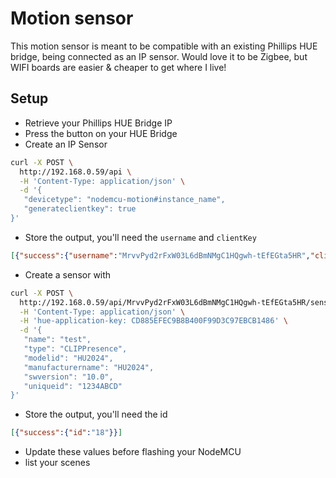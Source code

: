 # Motion sensor

This motion sensor is meant to be compatible with an existing Phillips HUE bridge, being connected as an IP sensor. Would love it to be Zigbee, but WIFI boards are easier & cheaper to get where I live!

## Setup

- Retrieve your Phillips HUE Bridge IP
- Press the button on your HUE Bridge
- Create an IP Sensor 
```bash
curl -X POST \
  http://192.168.0.59/api \
  -H 'Content-Type: application/json' \
  -d '{
   "devicetype": "nodemcu-motion#instance_name",
   "generateclientkey": true
}'
```
- Store the output, you'll need the `username` and `clientKey`
```json
[{"success":{"username":"MrvvPyd2rFxW03L6dBmNMgC1HQgwh-tEfEGta5HR","clientkey":"CD885EFEC9B8B400F99D3C97EBCB1486"}}]
```
- Create a sensor with
```bash
curl -X POST \
  http://192.168.0.59/api/MrvvPyd2rFxW03L6dBmNMgC1HQgwh-tEfEGta5HR/sensors \
  -H 'Content-Type: application/json' \
  -H 'hue-application-key: CD885EFEC9B8B400F99D3C97EBCB1486' \
  -d '{
   "name": "test",
   "type": "CLIPPresence",
   "modelid": "HU2024",
   "manufacturername": "HU2024",
   "swversion": "10.0",
   "uniqueid": "1234ABCD"
}'
```
- Store the output, you'll need the id
```json
[{"success":{"id":"18"}}]
```
- Update these values before flashing your NodeMCU
- list your scenes
